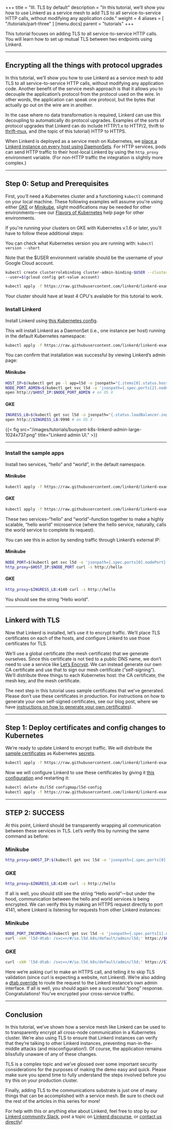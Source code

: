 +++
title = "III. TLS by default"
description = "In this tutorial, we’ll show you how to use Linkerd as a service mesh to add TLS to all service-to-service HTTP calls, without modifying any application code."
weight = 4
aliases = [
  "/tutorials/part-three"
]
[menu.docs]
  parent = "tutorials"
+++

This tutorial focuses on adding TLS to all service-to-service HTTP calls. You
will learn how to set up mutual TLS between two endpoints using Linkerd.

---

## Encrypting all the things with protocol upgrades

In this tutorial, we’ll show you how to use Linkerd as a service mesh to add TLS
to all service-to-service HTTP calls, without modifying any application code.
Another benefit of the service mesh approach is that it allows you to decouple
the application’s protocol from the protocol used on the wire. In other words,
the application can speak one protocol, but the bytes that actually go out on
the wire are in another.

In the case where no data transformation is required, Linkerd can use this
decoupling to automatically do protocol upgrades. Examples of the sorts of
protocol upgrades that Linkerd can do include HTTP/1.x to HTTP/2, thrift to
[thrift-mux](http://twitter.github.io/finagle/guide/Protocols.html#mux), and
(the topic of this tutorial) HTTP to HTTPS.

When Linkerd is deployed as a service mesh on Kubernetes, we
[place a Linkerd instance on every host using DaemonSets](/1/tutorials/part-two/).
For HTTP services, pods can send HTTP traffic to their host-local Linkerd by
using the `http_proxy` environment variable. (For non-HTTP traffic the
integration is slightly more complex.)

---

## Step 0: Setup and Prerequisites

First, you’ll need a Kubernetes cluster and a functioning `kubectl` command on
your local machine. These following examples will assume you're using either
[GKE](https://cloud.google.com/kubernetes-engine/docs/how-to/creating-a-container-cluster)
or [Minikube](https://kubernetes.io/docs/tasks/tools/install-minikube/),
slight modifications may be needed for other environments—see our
[Flavors of Kubernetes](https://discourse.linkerd.io/t/flavors-of-kubernetes/53)
help page for other environments.

If you're running your clusters on GKE with Kubernetes v.1.6 or later, you'll
have to follow these additional steps:

You can check what Kubernetes version you are running with:
`kubectl version --short`

Note that the $USER environment variable should be the username of your Google
Cloud account.

```bash
kubectl create clusterrolebinding cluster-admin-binding-$USER --clusterrole=cluster-admin
--user=$(gcloud config get-value account)

kubectl apply -f https://raw.githubusercontent.com/linkerd/linkerd-examples/master/k8s-daemonset/k8s/linkerd-rbac.yml
```

Your cluster should have at least 4 CPU's available for this tutorial to work.

### Install Linkerd

Install Linkerd using [this Kubernetes config](https://raw.githubusercontent.com/linkerd/linkerd-examples/master/k8s-daemonset/k8s/linkerd.yml).

This will install Linkerd as a DaemonSet (i.e., one instance per host) running
in the default Kubernetes namespace:

```bash
kubectl apply -f https://raw.githubusercontent.com/linkerd/linkerd-examples/master/k8s-daemonset/k8s/linkerd.yml
```

You can confirm that installation was successful by viewing Linkerd’s admin page:

#### Minikube

```bash
HOST_IP=$(kubectl get po -l app=l5d -o jsonpath="{.items[0].status.hostIP}")
NODE_PORT_ADMIN=$(kubectl get svc l5d -o 'jsonpath={.spec.ports[2].nodePort}')
open http://$HOST_IP:$NODE_PORT_ADMIN # on OS X
```

#### GKE

```bash
INGRESS_LB=$(kubectl get svc l5d -o jsonpath="{.status.loadBalancer.ingress[0].*}")
open http://$INGRESS_LB:9990 # on OS X
```

{{< fig src="/images/tutorials/buoyant-k8s-linkerd-admin-large-1024x737.png"
title="Linkerd admin UI." >}}

---

### Install the sample apps

Install two services, “hello” and “world”, in the default namespace.

#### Minikube

```bash
kubectl apply -f https://raw.githubusercontent.com/linkerd/linkerd-examples/master/k8s-daemonset/k8s/hello-world-legacy.yml
```

#### GKE

```bash
kubectl apply -f https://raw.githubusercontent.com/linkerd/linkerd-examples/master/k8s-daemonset/k8s/hello-world.yml
```

These two services–“hello” and “world”–function together to make a highly scalable,
“hello world” microservice (where the hello service, naturally, calls the world
service to complete its request).

You can see this in action by sending traffic through Linkerd’s external IP:

#### Minikube

```bash
NODE_PORT=$(kubectl get svc l5d -o 'jsonpath={.spec.ports[0].nodePort}')
http_proxy=$HOST_IP:$NODE_PORT curl -s http://hello
```

#### GKE

```bash
http_proxy=$INGRESS_LB:4140 curl -s http://hello
```

You should see the string “Hello world”.

---

## Linkerd with TLS

Now that Linkerd is installed, let’s use it to encrypt traffic. We’ll place TLS
certificates on each of the hosts, and configure Linkerd to use those
certificates for TLS.

We’ll use a global certificate (the mesh certificate) that we generate ourselves.
Since this certificate is not tied to a public DNS name, we don’t need to use a
service like [Let’s Encrypt](https://letsencrypt.org/). We can instead generate
our own CA certificate and use that to sign our mesh certificate (“self-signing”).
We’ll distribute three things to each Kubernetes host: the CA certificate, the
mesh key, and the mesh certificate.

The next step in this tutorial uses sample certificates that we've generated.
Please don’t use these certificates in production. For instructions on how to
generate your own self-signed certificates, see our blog post, where we have
[instructions on how to generate your own certificates](https://buoyant.io/transparent-tls-with-linkerd/#generating-certificates)).

---

## Step 1: Deploy certificates and config changes to Kubernetes

We’re ready to update Linkerd to encrypt traffic. We will distribute the
[sample certificates](https://raw.githubusercontent.com/linkerd/linkerd-examples/master/k8s-daemonset/k8s/certificates.yml)
as Kubernetes [secrets](https://kubernetes.io/docs/concepts/configuration/secret/).

```bash
kubectl apply -f https://raw.githubusercontent.com/linkerd/linkerd-examples/master/k8s-daemonset/k8s/certificates.yml
```

Now we will configure Linkerd to use these certificates by giving it
[this configuration](https://raw.githubusercontent.com/linkerd/linkerd-examples/master/k8s-daemonset/k8s/linkerd-tls.yml)
and restarting it:

```bash
kubectl delete ds/l5d configmap/l5d-config
kubectl apply -f https://raw.githubusercontent.com/linkerd/linkerd-examples/master/k8s-daemonset/k8s/linkerd-tls.yml
```

---

## STEP 2: SUCCESS

At this point, Linkerd should be transparently wrapping all communication
between these services in TLS. Let’s verify this by running the same command as
before:

### Minikube

```bash
http_proxy=$HOST_IP:$(kubectl get svc l5d -o 'jsonpath={.spec.ports[0].nodePort}') curl -s http://hello
```

### GKE

```bash
http_proxy=$INGRESS_LB:4140 curl -s http://hello
```

If all is well, you should still see the string “Hello world”—but under the hood,
communication between the hello and world services is being encrypted. We can
verify this by making an HTTPS request directly to port 4141, where Linkerd is
listening for requests from other Linkerd instances:

### Minikube

```bash
NODE_PORT_INCOMING=$(kubectl get svc l5d -o 'jsonpath={.spec.ports[1].nodePort}')
curl -skH 'l5d-dtab: /svc=>/#/io.l5d.k8s/default/admin/l5d;' https://$HOST_IP:$NODE_PORT_INCOMING/admin/ping
```

### GKE

```bash
curl -skH 'l5d-dtab: /svc=>/#/io.l5d.k8s/default/admin/l5d;' https://$INGRESS_LB:4141/admin/ping
```

Here we’re asking curl to make an HTTPS call, and telling it to skip TLS
validation (since curl is expecting a website, not Linkerd). We’re also adding a
[dtab override](https://linkerd.io/features/routing/#per-request-routing) to
route the request to the Linkerd instance’s own admin interface. If all is well,
you should again see a successful “pong” response. Congratulations! You’ve
encrypted your cross-service traffic.

---

## Conclusion

In this tutorial, we’ve shown how a service mesh like Linkerd can be used to to
transparently encrypt all cross-node communication in a Kubernetes cluster.
We’re also using TLS to ensure that Linkerd instances can verify that they’re
talking to other Linkerd instances, preventing man-in-the-middle attacks (and
misconfiguration!). Of course, the application remains blissfully unaware of
any of these changes.

TLS is a complex topic and we’ve glossed over some important security
considerations for the purposes of making the demo easy and quick. Please make
sure you spend time to fully understand the steps involved before you try this
on your production cluster.

Finally, adding TLS to the communications substrate is just one of many things
that can be accomplished with a service mesh. Be sure to check out the rest of
the articles in this series for more!

For help with this or anything else about Linkerd, feel free to stop by our
[Linkerd community Slack](http://slack.linkerd.io/), post a topic on
[Linkerd discourse](https://discourse.linkerd.io/), or
[contact us directly](https://linkerd.io/overview/help/)!

